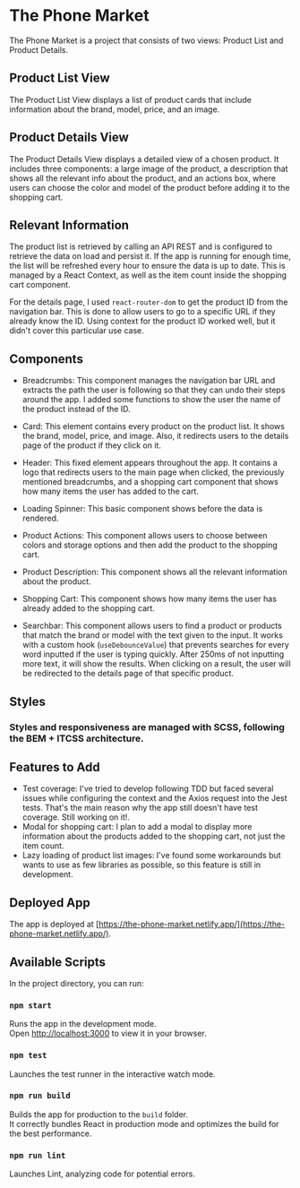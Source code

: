 # The Phone Market

The Phone Market is a project that consists of two views: Product List and Product Details.

## Product List View

The Product List View displays a list of product cards that include information about the brand, model, price, and an image.

## Product Details View

The Product Details View displays a detailed view of a chosen product. 
It includes three components: a large image of the product, a description that shows all the relevant info about the product, and an actions box, where users can choose the color and model of the product before adding it to the shopping cart.

## Relevant Information

The product list is retrieved by calling an API REST and is configured to retrieve the data on load and persist it. If the app is running for enough time, the list will be refreshed every hour to ensure the data is up to date. This is managed by a React Context, as well as the item count inside the shopping cart component.

For the details page, I used `react-router-dom` to get the product ID from the navigation bar. This is done to allow users to go to a specific URL if they already know the ID. Using context for the product ID worked well, but it didn't cover this particular use case.

## Components

- Breadcrumbs: This component manages the navigation bar URL and extracts the path the user is following so that they can undo their steps around the app. I added some functions to show the user the name of the product instead of the ID.

- Card: This element contains every product on the product list. It shows the brand, model, price, and image. Also, it redirects users to the details page of the product if they click on it.

- Header: This fixed element appears throughout the app. It contains a logo that redirects users to the main page when clicked, the previously mentioned breadcrumbs, and a shopping cart component that shows how many items the user has added to the cart.

- Loading Spinner: This basic component shows before the data is rendered.

- Product Actions: This component allows users to choose between colors and storage options and then add the product to the shopping cart.

- Product Description: This component shows all the relevant information about the product.

- Shopping Cart: This component shows how many items the user has already added to the shopping cart.

- Searchbar: This component allows users to find a product or products that match the brand or model with the text given to the input. It works with a custom hook (`useDebounceValue`) that prevents searches for every word inputted if the user is typing quickly. After 250ms of not inputting more text, it will show the results. When clicking on a result, the user will be redirected to the details page of that specific product.

## Styles

### Styles and responsiveness are managed with SCSS, following the BEM + ITCSS architecture.


## Features to Add

- Test coverage: I've tried to develop following TDD but faced several issues while configuring the context and the Axios request into the Jest tests. That's the main reason why the app still doesn't have test coverage. Still working on it!.
- Modal for shopping cart: I plan to add a modal to display more information about the products added to the shopping cart, not just the item count.
- Lazy loading of product list images: I've found some workarounds but wants to use as few libraries as possible, so this feature is still in development.

## Deployed App

The app is deployed at [https://the-phone-market.netlify.app/](https://the-phone-market.netlify.app/).


## Available Scripts

In the project directory, you can run:

### `npm start`

Runs the app in the development mode.\
Open [http://localhost:3000](http://localhost:3000) to view it in your browser.

### `npm test`

Launches the test runner in the interactive watch mode.

### `npm run build`

Builds the app for production to the `build` folder.\
It correctly bundles React in production mode and optimizes the build for the best performance.

### `npm run lint`

Launches Lint, analyzing code for potential errors.

